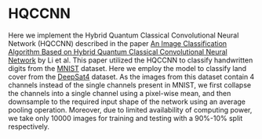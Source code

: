 # HQCCNN

Here we implement the Hybrid Quantum Classical Convolutional Neural Network (HQCCNN) described in the paper [An Image Classification Algorithm Based on Hybrid Quantum Classical Convolutional Neural Network](https://www.hindawi.com/journals/que/2022/5701479/) by Li et al.  This paper utilized the HQCCNN to classify handwritten digits from the [MNIST](http://yann.lecun.com/exdb/mnist/) dataset.  Here we employ the model to classify land cover from the [DeepSat4](https://csc.lsu.edu/~saikat/deepsat/) dataset. As the images from this dataset contain 4 channels instead of the single channels present in MNIST, we first collapse the channels into a single channel using a pixel-wise mean, and then downsample to the required input shape of the network using an average pooling operation.  Moreover, due to limited availability of computing power, we take only 10000 images for training and testing with a 90%-10% split respectively.